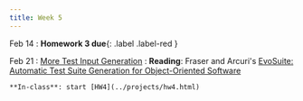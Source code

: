 ```yaml
---
title: Week 5
---
```


Feb 14
 : **Homework 3 due**{: .label .label-red } 

Feb 21
: [More Test Input Generation](../assets/lecture-05.pdf)
  : **Reading**: Fraser and Arcuri's [EvoSuite: Automatic Test Suite Generation for Object-Oriented Software](https://www.evosuite.org/wp-content/papercite-data/pdf/esecfse11.pdf)
  
    **In-class**: start [HW4](../projects/hw4.html)
